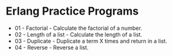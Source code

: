 # Erlang Practice Programs

* 01 - Factorial - Calculate the factorial of a number.
* 02 - Length of a list - Calculate the length of a list.
* 03 - Duplicate - Duplicate a term X times and return in a list.
* 04 - Reverse - Reverse a list.